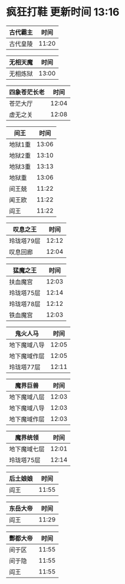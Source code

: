 # 疯狂打鞋 更新时间 13:16

| 古代霸主   | 时间    |
|--------|-------|
| 古代皇陵 | 11:20 |

| 无相天魔   | 时间    |
|--------|-------|
| 无相炼狱 | 13:00 |

| 四象苍茫长老   | 时间    |
|--------|-------|
| 苍茫大厅 | 12:04 |
| 虚无之关 | 12:08 |

| 间王   | 时间    |
|--------|-------|
| 地狱1重 | 13:06 |
| 地狱2重 | 13:10 |
| 地狱3重 | 13:13 |
| 地狱重 | 13:06 |
| 间王兢 | 11:22 |
| 闻王欧 | 11:22 |
| 阎王 | 11:22 |

| 叹息之王   | 时间    |
|--------|-------|
| 玲珑塔79层 | 12:12 |
| 叹息回廊 | 12:04 |

| 猛魔之王   | 时间    |
|--------|-------|
| 扶血魔宫 | 12:03 |
| 玲珑塔75层 | 12:14 |
| 玲珑塔78层 | 12:12 |
| 铁血魔宫 | 12:03 |

| 鬼火人马   | 时间    |
|--------|-------|
| 地下魔域八导 | 12:05 |
| 地下魔域作层 | 12:05 |
| 玲珑塔77层 | 12:11 |

| 魔界巨兽   | 时间    |
|--------|-------|
| 地下魔域八层 | 12:03 |
| 地下魔域八导 | 12:03 |
| 地下魔域作层 | 12:03 |

| 魔界统领   | 时间    |
|--------|-------|
| 地下魔域七层 | 12:01 |
| 玲珑塔75层 | 12:14 |

| 后土娘娘   | 时间    |
|--------|-------|
| 阎王 | 11:55 |

| 东岳大帝   | 时间    |
|--------|-------|
| 阎王 | 11:29 |

| 酆都大帝   | 时间    |
|--------|-------|
| 间于区 | 11:55 |
| 间于隐 | 11:55 |
| 阎王 | 11:55 |
